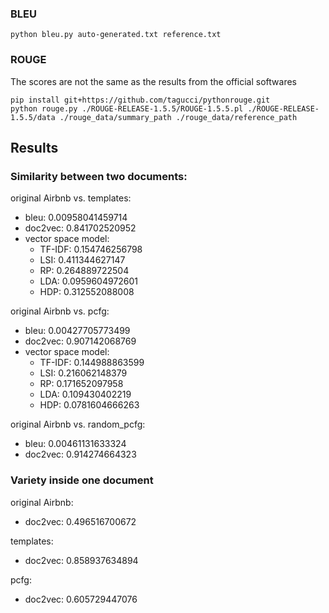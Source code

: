 ### BLEU
```
python bleu.py auto-generated.txt reference.txt
```

### ROUGE

The scores are not the same as the results from the official softwares
```
pip install git+https://github.com/tagucci/pythonrouge.git
python rouge.py ./ROUGE-RELEASE-1.5.5/ROUGE-1.5.5.pl ./ROUGE-RELEASE-1.5.5/data ./rouge_data/summary_path ./rouge_data/reference_path
```

## Results

### Similarity between two documents:

original Airbnb vs. templates: 
- bleu: 0.00958041459714
- doc2vec: 0.841702520952
- vector space model:
	* TF-IDF: 0.154746256798
	* LSI: 0.411344627147
	* RP: 0.264889722504
	* LDA: 0.0959604972601
	* HDP: 0.312552088008

original Airbnb vs. pcfg:
- bleu: 0.00427705773499
- doc2vec: 0.907142068769
- vector space model:
	* TF-IDF: 0.144988863599
	* LSI: 0.216062148379
	* RP: 0.171652097958
	* LDA: 0.109430402219
	* HDP: 0.0781604666263

original Airbnb vs. random_pcfg:
- bleu: 0.00461131633324
- doc2vec: 0.914274664323

### Variety inside one document

original Airbnb:
- doc2vec: 0.496516700672

templates:
- doc2vec: 0.858937634894

pcfg: 
- doc2vec: 0.605729447076
